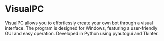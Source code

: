 # VisualPC
VisualPC allows you to effortlessly create your own bot through a visual interface. The program is designed for Windows, featuring a user-friendly GUI and easy operation. Developed in Python using pyautogui and Tkinter. 

